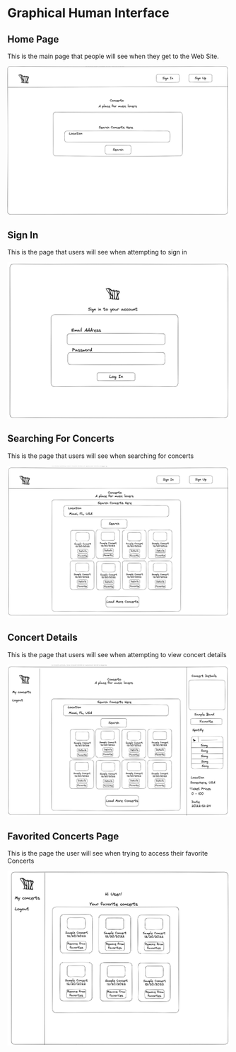 # Graphical Human Interface

## Home Page

This is the main page that people will see when they get to the Web Site.

![Home Page](readme_images/Home_Page.png)

## Sign In

This is the page that users will see when attempting to sign in

![Sign In](readme_images/Sign_In.png)

## Searching For Concerts

This is the page that users will see when searching for concerts

![Search For Concerts](readme_images/Search.png)

## Concert Details

This is the page that users will see when attempting to view concert details

![Concert Details](readme_images/Concert_Detail.png)

## Favorited Concerts Page

This is the page the user will see when trying to access their favorite Concerts

![Favorite Concerts Page](readme_images/Favorites_Page.png)
